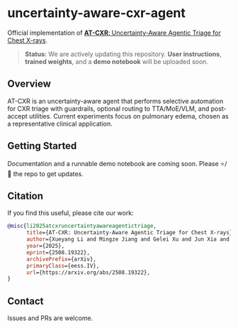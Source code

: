 # uncertainty-aware-cxr-agent
Official implementation of [**AT-CXR**: Uncertainty-Aware Agentic Triage for Chest X-rays](https://arxiv.org/abs/2508.19322).

> **Status:** We are actively updating this repository. **User instructions**, **trained weights**, and a **demo notebook** will be uploaded soon.

## Overview
AT-CXR is an uncertainty-aware agent that performs selective automation for CXR triage with guardrails, optional routing to TTA/MoE/VLM, and post-accept utilities.
Current experiments focus on pulmonary edema, chosen as a representative clinical application.

## Getting Started
Documentation and a runnable demo notebook are coming soon. Please ⭐️/👀 the repo to get updates.

## Citation
If you find this useful, please cite our work:
```bibtex
@misc{li2025atcxruncertaintyawareagentictriage,
      title={AT-CXR: Uncertainty-Aware Agentic Triage for Chest X-rays}, 
      author={Xueyang Li and Mingze Jiang and Gelei Xu and Jun Xia and Mengzhao Jia and Danny Chen and Yiyu Shi},
      year={2025},
      eprint={2508.19322},
      archivePrefix={arXiv},
      primaryClass={eess.IV},
      url={https://arxiv.org/abs/2508.19322}, 
}
```
## Contact
Issues and PRs are welcome.
